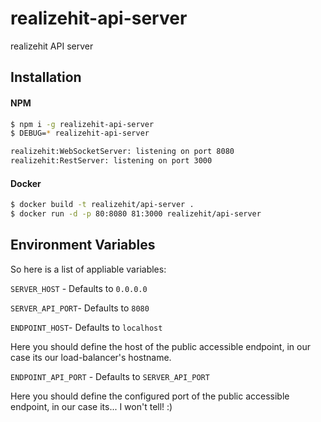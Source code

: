 # realizehit-api-server

realizehit API server

## Installation

#### NPM
```bash
$ npm i -g realizehit-api-server
$ DEBUG=* realizehit-api-server

realizehit:WebSocketServer: listening on port 8080
realizehit:RestServer: listening on port 3000
```

#### Docker
```bash
$ docker build -t realizehit/api-server .
$ docker run -d -p 80:8080 81:3000 realizehit/api-server
```

## Environment Variables

So here is a list of appliable variables:

`SERVER_HOST` - Defaults to `0.0.0.0`

`SERVER_API_PORT`- Defaults to `8080`

`ENDPOINT_HOST`- Defaults to `localhost`

Here you should define the host of the public accessible endpoint, in our case
its our load-balancer's hostname.

`ENDPOINT_API_PORT` - Defaults to `SERVER_API_PORT`

Here you should define the configured port of the public accessible endpoint, in
our case its... I won't tell! :)
